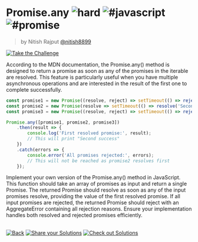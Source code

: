 <!--info-header-start--><h1>Promise.any <img src="https://img.shields.io/badge/-hard-de3d37" alt="hard"/> <img src="https://img.shields.io/badge/-%23javascript-999" alt="#javascript"/> <img src="https://img.shields.io/badge/-%23promise-999" alt="#promise"/></h1><blockquote><p>by Nitish Rajput <a href="https://github.com/nitish8899" target="_blank">@nitish8899</a></p></blockquote><p><a href="https://frontend-challenges.com/challenges/43-promise-any" target="_blank"><img src="https://img.shields.io/badge/-Take%20the%20Challenge-0d99ff?logo=javascript&logoColor=white" alt="Take the Challenge"/></a> </p><!--info-header-end-->

According to the MDN documentation, the Promise.any() method is designed to return a promise as soon as any of the promises in the iterable are resolved. This feature is particularly useful when you have multiple asynchronous operations and are interested in the result of the first one to complete successfully.

```js
const promise1 = new Promise((resolve, reject) => setTimeout(() => reject(new Error('First failed')), 1000));
const promise2 = new Promise(resolve => setTimeout(() => resolve('Second success'), 500));
const promise3 = new Promise((resolve, reject) => setTimeout(() => reject(new Error('Third failed')), 1500));

Promise.any([promise1, promise2, promise3])
    .then(result => {
        console.log('First resolved promise:', result);
        // This will print "Second success"
    })
    .catch(errors => {
        console.error('All promises rejected:', errors);
        // This will not be reached as promise2 resolves first
    });

```

Implement your own version of the Promise.any() method in JavaScript. This function should take an array of promises as input and return a single Promise. The returned Promise should resolve as soon as any of the input promises resolve, providing the value of the first resolved promise. If all input promises are rejected, the returned Promise should reject with an AggregateError containing all rejection reasons. Ensure your implementation handles both resolved and rejected promises efficiently.


<!--info-footer-start--><br><a href="../../README.md" target="_blank"><img src="https://img.shields.io/badge/-Back-grey" alt="Back"/></a> <a href="https://github.com/jsartisan/frontend-challenges/issues/new?template=answer.md&labels=answer,43,undefined&title=43%20-%20Promise.any%20-%20undefined&body=" target="_blank"><img src="https://img.shields.io/badge/-Share%20your%20Solutions-teal" alt="Share your Solutions"/></a> <a href="https://github.com/jsartisan/frontend-challenges/issues?q=label%3A43+label%3Aanswer+sort%3Areactions-%2B1-desc" target="_blank"><img src="https://img.shields.io/badge/-Check%20out%20Solutions-de5a77?logo=awesome-lists&logoColor=white" alt="Check out Solutions"/></a> <!--info-footer-end-->